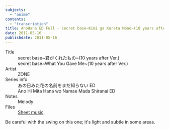 ```yaml
---
subjects:
  - "anime"
contents:
  - "transcription"
title: AnoHana ED Full - secret base~Kimi ga Kureta Mono~(10 years after Ver.)
date: 2011-05-16
publishdate: 2011-05-16
---
```


<dl>
  <dt>Title</dt>
  <dd>secret base~君がくれたもの~(10 years after Ver.)</dd>
  <dd>secret base~What You Gave Me~(10 years after Ver.)</dd>
  <dt>Artist</dt>
  <dd>ZONE</dd>
  <dt>Series info</dt>
  <dd>あの日みた花の名前をまだ知らない ED</dd>
  <dd>Ano Hi Mita Hana wo Namae Mada Shiranai ED</dd>
  <dt>Notes</dt>
  <dd>Melody</dd>
  <dt>Files</dt>
  <dd><a href="/files/sheetmusic/secret-base.pdf">Sheet music</a></dd>
</dl>

Be careful with the swing on this one; it's light and subtle in some
areas.
